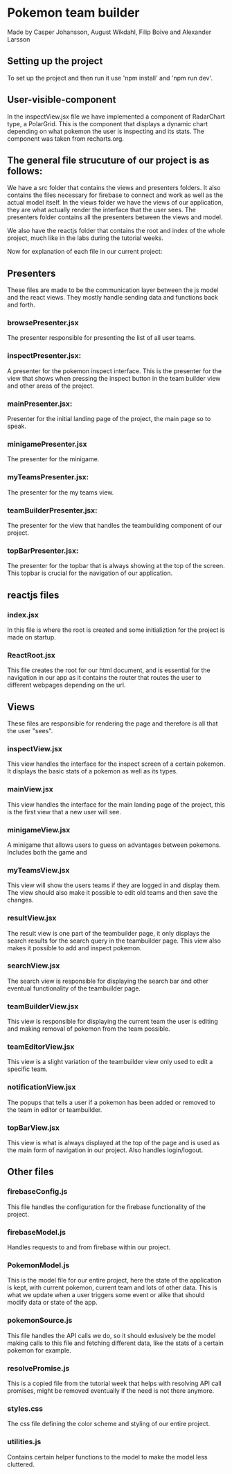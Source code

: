 # Pokemon team builder

Made by Casper Johansson, August Wikdahl, Filip Boive and Alexander Larsson

## Setting up the project

To set up the project and then run it use 'npm install' and 'npm run dev'.

## User-visible-component

In the inspectView.jsx file we have implemented a component of RadarChart type, a PolarGrid. This is the component that displays a dynamic chart depending on what pokemon the user is inspecting and its stats. 
The component was taken from recharts.org.

## The general file strucuture of our project is as follows:

We have a src folder that contains the views and presenters folders. It also contains the files necessary for firebase to connect and work as well as the actual model itself. In the views folder we have the views of our application, they are what actually render the interface that the user sees. The presenters folder contains all the presenters between the views and model.

We also have the reactjs folder that contains the root and index of the whole project, much like in the labs during the tutorial weeks.

Now for explanation of each file in our current project:

## Presenters

These files are made to be the communication layer between the js model and the react views. They mostly handle sending data and functions back and forth.

### browsePresenter.jsx
The presenter responsible for presenting the list of all user teams.

### inspectPresenter.jsx:
A presenter for the pokemon inspect interface. This is the presenter for the view that shows when pressing the inspect button in the team builder view and other areas of the project.

### mainPresenter.jsx:
Presenter for the initial landing page of the project, the main page so to speak.

### minigamePresenter.jsx
The presenter for the minigame. 

### myTeamsPresenter.jsx:
The presenter for the my teams view.

### teamBuilderPresenter.jsx:
The presenter for the view that handles the teambuilding component of our project. 

### topBarPresenter.jsx:
The presenter for the topbar that is always showing at the top of the screen. This topbar is crucial for the navigation of our application.

## reactjs files

### index.jsx
In this file is where the root is created and some initializtion for the project is made on startup. 

### ReactRoot.jsx
This file creates the root for our html document, and is essential for the navigation in our app as it contains the router that routes the user to different webpages depending on the url. 

## Views

These files are responsible for rendering the page and therefore is all that the user "sees".

### inspectView.jsx
This view handles the interface for the inspect screen of a certain pokemon. It displays the basic stats of a pokemon as well as its types.

### mainView.jsx
This view handles the interface for the main landing page of the project, this is the first view that a new user will see.

### minigameView.jsx
A minigame that allows users to guess on advantages between pokemons. Includes both the game and 

### myTeamsView.jsx
This view will show the users teams if they are logged in and display them. The view should also make it possible to edit old teams and then save the changes.

### resultView.jsx
The result view is one part of the teambuilder page, it only displays the search results for the search query in the teambuilder page. This view also makes it possible to add and inspect pokemon.

### searchView.jsx
The search view is responsible for displaying the search bar and other eventual functionality of the teambuilder page.

### teamBuilderView.jsx
This view is responsible for displaying the current team the user is editing and making removal of pokemon from the team possible.

### teamEditorView.jsx
This view is a slight variation of the teambuilder view only used to edit a specific team.

### notificationView.jsx 
The popups that tells a user if a pokemon has been added or removed to the team in editor or teambuilder.

### topBarView.jsx
This view is what is always displayed at the top of the page and is used as the main form of navigation in our project. Also handles login/logout.

## Other files 

### firebaseConfig.js
This file handles the configuration for the firebase functionality of the project.

### firebaseModel.js
Handles requests to and from firebase within our project.

### PokemonModel.js
This is the model file for our entire project, here the state of the application is kept, with current pokemon, current team and lots of other data. This is what we update when a user triggers some event or alike that should modify data or state of the app.

### pokemonSource.js
This file handles the API calls we do, so it should exlusively be the model making calls to this file and fetching different data, like the stats of a certain pokemon for example.

### resolvePromise.js
This is a copied file from the tutorial week that helps with resolving API call promises, might be removed eventually if the need is not there anymore.

### styles.css
The css file defining the color scheme and styling of our entire project.

### utilities.js
Contains certain helper functions to the model to make the model less cluttered.

